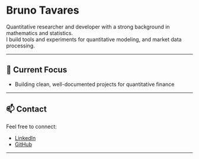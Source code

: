 # Bruno Tavares

Quantitative researcher and developer with a strong background in mathematics and statistics.  
I build tools and experiments for quantitative modeling, and market data processing.  

---

## 🔭 Current Focus
- Building clean, well-documented projects for quantitative finance

---

## 📫 Contact
Feel free to connect:
- [LinkedIn](https://www.linkedin.com/in/brbtavares/)
- [GitHub](https://github.com/brbtavares)

---
